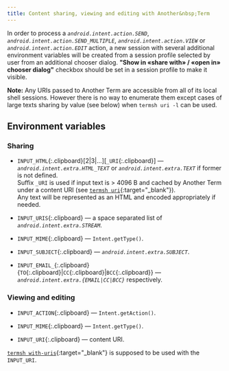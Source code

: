 ```yaml
---
title: Content sharing, viewing and editing with Another&nbsp;Term
---
```

In order to process a *`android.intent.action.SEND`*,
*`android.intent.action.SEND_MULTIPLE`*,
*`android.intent.action.VIEW`* or
*`android.intent.action.EDIT`* action,
a new session with several additional environment variables will be created
from a session profile selected by user from an additional chooser dialog.
**"Show in &#x00AB;share with&#x00BB; / &#x00AB;open in&#x00BB; chooser dialog"**
checkbox should be set in a session profile to make it visible.

**Note:** Any URIs passed to Another&nbsp;Term are accessible
from all of its local shell sessions.
However there is no way to enumerate them
except cases of large texts sharing by value (see below)
when `termsh uri -l` can be used.

## Environment variables

### Sharing

* `INPUT_HTML`{:.clipboard}[2|3|...][`_URI`{:.clipboard}] &#x2014;
  *`android.intent.extra.HTML_TEXT`*
  or *`android.intent.extra.TEXT`* if former is not defined.
  <br/>Suffix `_URI` is used
  if input text is &gt;&nbsp;4096&nbsp;B and cached by Another&nbsp;Term under a content URI
  (see [`termsh uri`](local-shell-utility.html#cmd_uri){:target="_blank"}).
  <br/>Any text will be represented as an HTML and encoded appropriately if needed.

* `INPUT_URIS`{:.clipboard} &#x2014;
  a space separated list of *`android.intent.extra.STREAM`*.

* `INPUT_MIME`{:.clipboard} &#x2014;
  `Intent.getType()`.

* `INPUT_SUBJECT`{:.clipboard} &#x2014;
  *`android.intent.extra.SUBJECT`*.

* `INPUT_EMAIL_`{:.clipboard}\{`TO`{:.clipboard}|`CC`{:.clipboard}|`BCC`{:.clipboard}\} &#x2014;
  *`android.intent.extra.{EMAIL|CC|BCC}`* respectively.

### Viewing and editing

* `INPUT_ACTION`{:.clipboard} &#x2014;
  `Intent.getAction()`.

* `INPUT_MIME`{:.clipboard} &#x2014;
  `Intent.getType()`.

* `INPUT_URI`{:.clipboard} &#x2014;
  content URI.

[`termsh with-uris`](local-shell-utility.html#cmd_with-uris){:target="_blank"}
is supposed to be used with the `INPUT_URI`.
